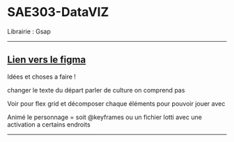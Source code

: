 # SAE303-DataVIZ

Librairie : Gsap

-----------------------------------------------------------------------------------------------------
[Lien vers le figma](https://www.figma.com/design/9IjVIzQd0sBgpHkXXIU2nB/SAE-DATAVIZ?node-id=2-12&t=j23Uf8UikA0Wofiv-1)
-----------------------------------------------------------------------------------------------------
Idées et choses a faire !

changer le texte du départ parler de culture on comprend pas

Voir pour flex grid et décomposer chaque éléments pour pouvoir jouer avec

Animé le personnage = soit @keyframes ou un fichier lotti avec une activation a certains endroits

-----------------------------------------------------------------------------------------------------